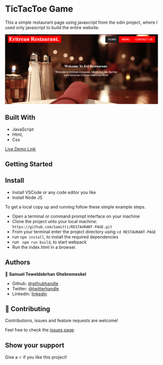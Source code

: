 # TicTacToe Game

This a simple restaurant page using javascript from the odin project, where I used only javascript to build the entire website.

![screenshot 1](screenshot.png)

## Built With

- JavaScript
- Html,
- Css

[Live Demo Link](https://samitti.github.io/RESTAURANT-PAGE/)

## Getting Started

## Install

- Install VSCode or any code editor you like
- Install Node JS

To get a local copy up and running follow these simple example steps.

- Open a terminal or command prompt interface on your machine
- Clone the project unto your local machine: `https://github.com/Samitti/RESTAURANT-PAGE.git`
- From your terminal enter the project directory using `cd RESTAURANT-PAGE`
- run `npm install`, to install the required dependencies 
- run ` npm run build`, to start webpack
- Run the index.html in a browser.

## Authors

👤 **Samuel Teweldebrhan Ghebremeskel**

- Github: [@githubhandle](https://github.com/Samitti)
- Twitter: [@twitterhandle](https://twitter.com/Samuel63734232)
- Linkedin: [linkedin](https://www.linkedin.com/in/samuel-ghebremeskel-29685811a/)

## 🤝 Contributing

Contributions, issues and feature requests are welcome!

Feel free to check the [issues page](https://github.com/Samitti/RESTAURANT-PAGE/issues).

## Show your support

Give a ⭐️ if you like this project!
